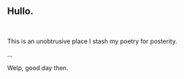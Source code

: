 ## Hullo.
<br>

This is an unobtrusive place I stash my poetry for posterity.

...

Welp, good day then.

